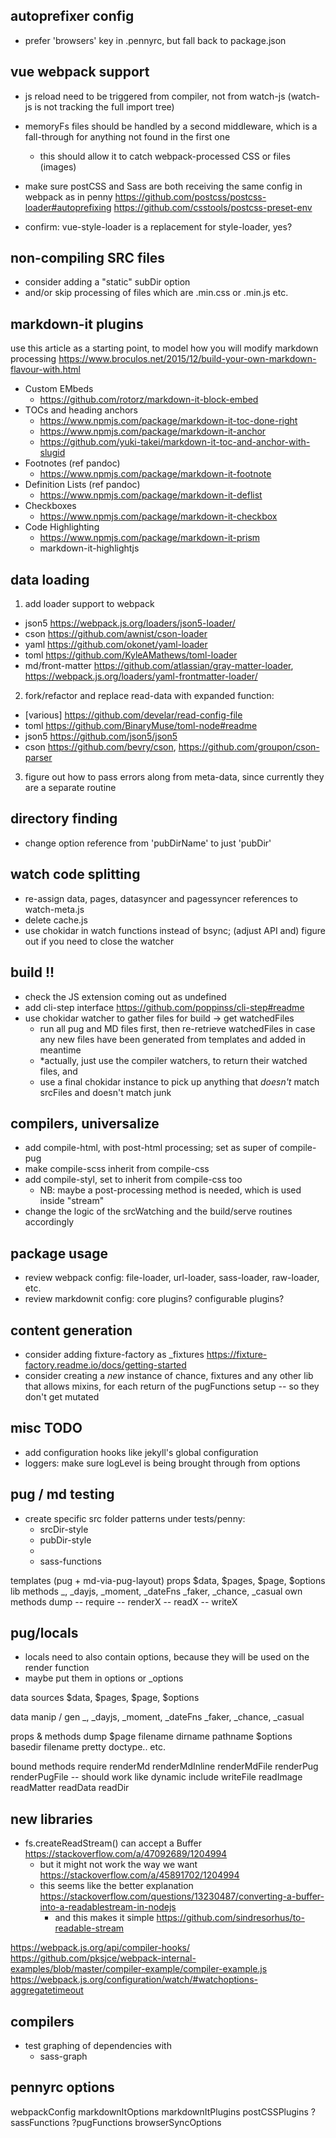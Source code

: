 ## autoprefixer config

- prefer 'browsers' key in .pennyrc, but fall back to package.json

## vue webpack support

- js reload need to be triggered from compiler, not from watch-js (watch-js is not tracking the full import tree)
- memoryFs files should be handled by a second middleware, which is a fall-through for anything not found in the first one
  - this should allow it to catch webpack-processed CSS or files (images)
- make sure postCSS and Sass are both receiving the same config in webpack as in penny
  https://github.com/postcss/postcss-loader#autoprefixing
  https://github.com/csstools/postcss-preset-env

- confirm: vue-style-loader is a replacement for style-loader, yes?

## non-compiling SRC files

- consider adding a "static" subDir option
- and/or skip processing of files which are .min.css or .min.js etc.

## markdown-it plugins

use this article as a starting point, to model how you will modify markdown processing
  https://www.broculos.net/2015/12/build-your-own-markdown-flavour-with.html

- Custom EMbeds
  - https://github.com/rotorz/markdown-it-block-embed
- TOCs and heading anchors
  - https://www.npmjs.com/package/markdown-it-toc-done-right
  - https://www.npmjs.com/package/markdown-it-anchor
  - https://github.com/yuki-takei/markdown-it-toc-and-anchor-with-slugid
- Footnotes (ref pandoc)
  - https://www.npmjs.com/package/markdown-it-footnote
- Definition Lists (ref pandoc)
  - https://www.npmjs.com/package/markdown-it-deflist
- Checkboxes
  - https://www.npmjs.com/package/markdown-it-checkbox
- Code Highlighting
  - https://www.npmjs.com/package/markdown-it-prism
  - markdown-it-highlightjs


## data loading

1. add loader support to webpack
  - json5 https://webpack.js.org/loaders/json5-loader/
  - cson https://github.com/awnist/cson-loader
  - yaml https://github.com/okonet/yaml-loader
  - toml https://github.com/KyleAMathews/toml-loader
  - md/front-matter https://github.com/atlassian/gray-matter-loader, https://webpack.js.org/loaders/yaml-frontmatter-loader/

2. fork/refactor and replace read-data with expanded function:
  - [various] https://github.com/develar/read-config-file
  - toml https://github.com/BinaryMuse/toml-node#readme
  - json5 https://github.com/json5/json5
  - cson https://github.com/bevry/cson, https://github.com/groupon/cson-parser

3. figure out how to pass errors along from meta-data, since currently they are a separate routine

## directory finding

- change option reference from 'pubDirName' to just 'pubDir'

## watch code splitting

- re-assign data, pages, datasyncer and pagessyncer references to watch-meta.js
- delete cache.js
- use chokidar in watch functions instead of bsync; (adjust API and) figure out if you need to close the watcher

## build !!

- check the JS extension coming out as undefined
- add cli-step interface https://github.com/poppinss/cli-step#readme
- use chokidar watcher to gather files for build -> get watchedFiles
  - run all pug and MD files first, then re-retrieve watchedFiles in case any new files have been generated from templates and added in meantime
  - *actually, just use the compiler watchers, to return their watched files, and
  - use a final chokidar instance to pick up anything that *doesn't* match srcFiles and doesn't match junk

## compilers, universalize

- add compile-html, with post-html processing; set as super of compile-pug
- make compile-scss inherit from compile-css
- add compile-styl, set to inherit from compile-css too
  - NB: maybe a post-processing method is needed, which is used inside "stream"
- change the logic of the srcWatching and the build/serve routines accordingly

## package usage

- review webpack config: file-loader, url-loader, sass-loader, raw-loader, etc.
- review markdownit config: core plugins? configurable plugins?


## content generation

- consider adding fixture-factory as _fixtures
  https://fixture-factory.readme.io/docs/getting-started
- consider creating a *new* instance of chance, fixtures and any other lib that allows mixins, for each return of the pugFunctions setup -- so they don't get mutated

## misc TODO

- add configuration hooks like jekyll's global configuration
- loggers: make sure logLevel is being brought through from options

## pug / md testing

- create specific src folder patterns under tests/penny:
  - srcDir-style
  - pubDir-style
  -
  - sass-functions

templates (pug + md-via-pug-layout)
  props
    $data, $pages, $page, $options
  lib methods
    _, _dayjs, _moment, _dateFns
    _faker, _chance, _casual
  own methods
    dump
    --
    require
    --
    renderX
    --
    readX
    --
    writeX

## pug/locals

- locals need to also contain options, because they will be used on the render function
- maybe put them in options or _options

data sources
  $data, $pages, $page, $options

data manip / gen
  _, _dayjs, _moment, _dateFns
  _faker, _chance, _casual

props & methods
  dump
  $page
    filename
    dirname
    pathname
  $options
    basedir
    filename
    pretty
    doctype.. etc.

bound methods
  require
  renderMd
  renderMdInline
  renderMdFile
  renderPug
  renderPugFile -- should work like dynamic include
  writeFile
  readImage
  readMatter
  readData
  readDir


## new libraries

- fs.createReadStream() can accept a Buffer https://stackoverflow.com/a/47092689/1204994
  - but it might not work the way we want https://stackoverflow.com/a/45891702/1204994
  - this seems like the better explanation https://stackoverflow.com/questions/13230487/converting-a-buffer-into-a-readablestream-in-nodejs
    - and this makes it simple https://github.com/sindresorhus/to-readable-stream


https://webpack.js.org/api/compiler-hooks/
https://github.com/pksjce/webpack-internal-examples/blob/master/compiler-example/compiler-example.js
https://webpack.js.org/configuration/watch/#watchoptions-aggregatetimeout

## compilers

- test graphing of dependencies with
  - sass-graph

## pennyrc options

webpackConfig
markdownItOptions
markdownItPlugins
postCSSPlugins
?sassFunctions
?pugFunctions
browserSyncOptions
